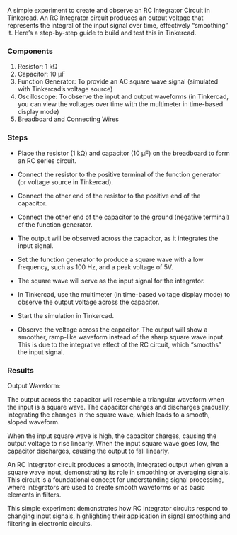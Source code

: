 A simple experiment to create and observe an RC Integrator Circuit in Tinkercad. An RC Integrator circuit produces an output voltage that represents the integral of the input signal over time, effectively “smoothing” it. Here’s a step-by-step guide to build and test this in Tinkercad.

### Components

1. Resistor: 1 kΩ
2. Capacitor: 10 µF
3. Function Generator: To provide an AC square wave signal (simulated with Tinkercad’s voltage source)
4. Oscilloscope: To observe the input and output waveforms (in Tinkercad, you can view the voltages over time with the multimeter in time-based display mode)
5. Breadboard and Connecting Wires

### Steps

   - Place the resistor (1 kΩ) and capacitor (10 µF) on the breadboard to form an RC series circuit.

   - Connect the resistor to the positive terminal of the function generator (or voltage source in Tinkercad).
   - Connect the other end of the resistor to the positive end of the capacitor.
   - Connect the other end of the capacitor to the ground (negative terminal) of the function generator.
   - The output will be observed across the capacitor, as it integrates the input signal.

   - Set the function generator to produce a square wave with a low frequency, such as 100 Hz, and a peak voltage of 5V.
   - The square wave will serve as the input signal for the integrator.

   - In Tinkercad, use the multimeter (in time-based voltage display mode) to observe the output voltage across the capacitor.

   - Start the simulation in Tinkercad.
   - Observe the voltage across the capacitor. The output will show a smoother, ramp-like waveform instead of the sharp square wave input. This is due to the integrative effect of the RC circuit, which “smooths” the input signal.

### Results

Output Waveform:

The output across the capacitor will resemble a triangular waveform when the input is a square wave. The capacitor charges and discharges gradually, integrating the changes in the square wave, which leads to a smooth, sloped waveform.

When the input square wave is high, the capacitor charges, causing the output voltage to rise linearly. When the input square wave goes low, the capacitor discharges, causing the output to fall linearly.

An RC Integrator circuit produces a smooth, integrated output when given a square wave input, demonstrating its role in smoothing or averaging signals.
This circuit is a foundational concept for understanding signal processing, where integrators are used to create smooth waveforms or as basic elements in filters.

This simple experiment demonstrates how RC integrator circuits respond to changing input signals, highlighting their application in signal smoothing and filtering in electronic circuits.
